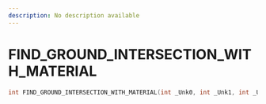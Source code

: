 ```yaml
---
description: No description available 
---
```


# FIND_GROUND_INTERSECTION_WITH_MATERIAL

```cpp
int FIND_GROUND_INTERSECTION_WITH_MATERIAL(int _Unk0, int _Unk1, int _Unk2, int _Unk3, int _Unk4);
```
